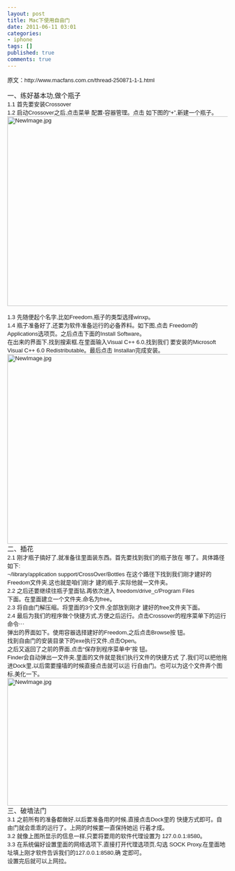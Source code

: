 ```yaml
---
layout: post
title: Mac下使用自由门
date: 2011-06-11 03:01
categories:
- iphone
tags: []
published: true
comments: true
---
```

<p><p style="font:13px Helvetica;margin:0;">原文：http://www.macfans.com.cn/thread-250871-1-1.html</p>
<p style="font:13px Helvetica;margin:0;"> </p>
<p style="font:14.9px Helvetica;margin:0;">一、练好基本功,做个瓶子</p>
<p style="font:13px Helvetica;margin:0;">1.1 首先要安装Crossover</p>
<p style="font:13px Helvetica;margin:0;">1.2 启动Crossover之后,点击菜单 配置-容器管理。点击 如下图的“+”,新建一个瓶子。</p>
<p style="font:13px Helvetica;margin:0;"><img title="NewImage.jpg" src="http://phaibin.files.wordpress.com/2011/06/newimage4.jpg" border="0" alt="NewImage.jpg" width="600" height="433" /></p>
<p style="font:13px Helvetica;margin:0;"> </p>
<p style="font:13px Helvetica;margin:0;">1.3 先随便起个名字,比如Freedom,瓶子的类型选择winxp。</p>
<p style="font:13px Helvetica;margin:0;">1.4 瓶子准备好了,还要为软件准备运行的必备养料。如下图,点击 Freedom的Applications选项页。之后点击下面的Install Software。</p>
<p style="font:13px Helvetica;margin:0;">在出来的界面下,找到搜索框,在里面输入Visual C++ 6.0,找到我们 要安装的Microsoft Visual C++ 6.0 Redistributable。最后点击 Installan完成安装。</p>
<p style="font:13px Helvetica;margin:0;"><img title="NewImage.jpg" src="http://phaibin.files.wordpress.com/2011/06/newimage13.jpg" border="0" alt="NewImage.jpg" width="600" height="433" /></p>
<p style="font:14.9px Helvetica;margin:0;">二、插花</p>
<p style="font:13px Helvetica;margin:0;">2.1 刚才瓶子搞好了,就准备往里面装东西。首先要找到我们的瓶子放在 哪了。具体路径如下:</p>
<p style="font:13px Helvetica;margin:0;">~/library/application support/CrossOver/Bottles 在这个路径下找到我们刚才建好的Freedom文件夹,这也就是咱们刚才 建的瓶子,实际他就一文件夹。</p>
<p style="font:13px Helvetica;margin:0;">2.2 之后还要继续往瓶子里面钻,再依次进入 freedom/drive_c/Program Files</p>
<p style="font:13px Helvetica;margin:0;">下面。在里面建立一个文件夹,命名为free。</p>
<p style="font:13px Helvetica;margin:0;">2.3 将自由门解压缩。将里面的3个文件,全部放到刚才 建好的free文件夹下面。</p>
<p style="font:13px Helvetica;margin:0;">2.4 最后为我们的程序做个快捷方式,方便之后运行。点击Crossover的程序菜单下的运行命令⋯</p>
<p style="font:13px Helvetica;margin:0;">弹出的界面如下。使用容器选择建好的Freedom,之后点击Browse按 钮。</p>
<p style="font:13px Helvetica;margin:0;">找到自由门的安装目录下的exe执行文件,点击Open。</p>
<p style="font:13px Helvetica;margin:0;">之后又返回了之前的界面,点击“保存到程序菜单中”按 钮。</p>
<p style="font:13px Helvetica;margin:0;">Finder会自动弹出一文件夹,里面的文件就是我们执行文件的快捷方式 了,我们可以把他拖进Dock里,以后需要撞墙的时候直接点击就可以运 行自由门。也可以为这个文件弄个图标,美化一下。</p>
<p style="font:13px Helvetica;margin:0;"><img title="NewImage.jpg" src="http://phaibin.files.wordpress.com/2011/06/newimage23.jpg" border="0" alt="NewImage.jpg" width="561" height="292" /></p>
<p style="font:14.9px Helvetica;margin:0;">三、破墙法门</p>
<p style="font:13px Helvetica;margin:0;">3.1 之前所有的准备都做好,以后要准备用的时候,直接点击Dock里的 快捷方式即可。自由门就会乖乖的运行了。上网的时候要一直保持她运 行着才成。</p>
<p style="font:13px Helvetica;margin:0;">3.2 就像上图所显示的信息一样,只要将要用的软件代理设置为 127.0.0.1:8580。</p>
<p style="font:13px Helvetica;margin:0;">3.3 在系统偏好设置里面的网络选项下,直接打开代理选项页,勾选 SOCK Proxy,在里面地址填上刚才软件告诉我们的127.0.0.1:8580,确 定即可。</p>
<p style="font:13px Helvetica;margin:0;">设置完后就可以上网拉。</p></p>
